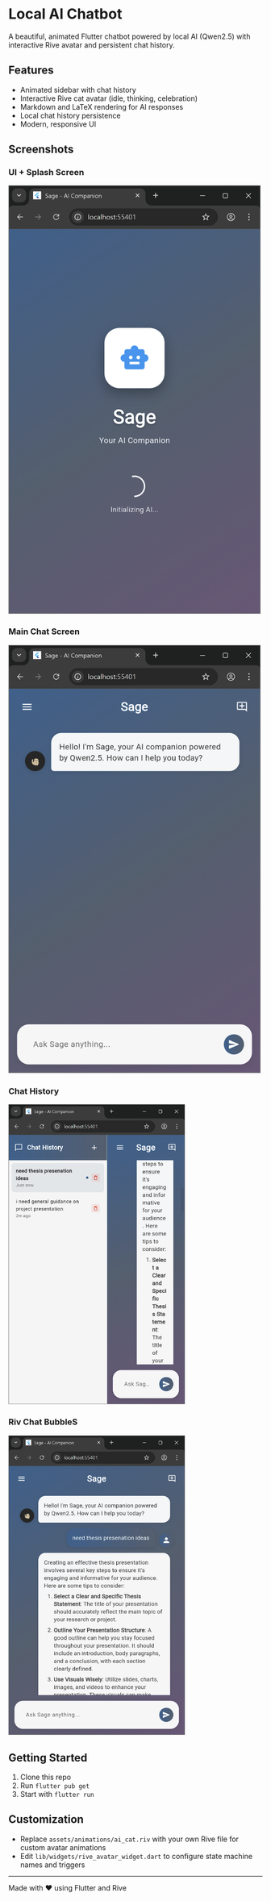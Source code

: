 # Local AI Chatbot

A beautiful, animated Flutter chatbot powered by local AI (Qwen2.5) with interactive Rive avatar and persistent chat history.

## Features
- Animated sidebar with chat history
- Interactive Rive cat avatar (idle, thinking, celebration)
- Markdown and LaTeX rendering for AI responses
- Local chat history persistence
- Modern, responsive UI

## Screenshots

### UI + Splash Screen
<img src="screenshots/Screenshot%202025-10-19%20113706.png" alt="Main Chat Screen" width="500"/>

### Main Chat Screen
<img src="screenshots/Screenshot%202025-10-19%20113711.png" alt="Sidebar Animation" width="500"/>

### Chat History
<img src="screenshots/Screenshot%202025-10-19%20113922.png" alt="Rive Avatar Idle" width="350"/>

### Riv Chat BubbleS
<img src="screenshots/Screenshot%202025-10-19%20113940.png" alt="Rive Avatar Celebration" width="350"/>

## Getting Started
1. Clone this repo
2. Run `flutter pub get`
3. Start with `flutter run`

## Customization
- Replace `assets/animations/ai_cat.riv` with your own Rive file for custom avatar animations
- Edit `lib/widgets/rive_avatar_widget.dart` to configure state machine names and triggers

---
Made with ❤️ using Flutter and Rive
